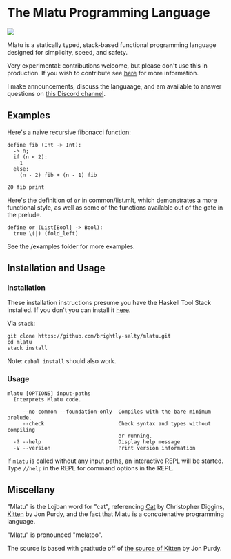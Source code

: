 # The Mlatu Programming Language

[![](https://tokei.rs/b1/github/brightly-salty/mlatu)](https://github.com/XAMPPRocky/tokei)

Mlatu is a statically typed, stack-based functional programming language designed for simplicity, speed, and safety. 

Very experimental: contributions welcome, but please don't use this in production. If you wish to contribute see [here](/CONTRIBUTING.md) for more information.

I make announcements, discuss the languaage, and am available to answer questions on [this Discord channel](https://discord.gg/qNQV6nnAZj).

## Examples

Here's a naive recursive fibonacci function:

```
define fib (Int -> Int):
  -> n;
  if (n < 2):
    1
  else:
    (n - 2) fib + (n - 1) fib

20 fib print
```

Here's the definition of `or` in common/list.mlt, which demonstrates a more functional style, as well as some of the functions available out of the gate in the prelude.

```
define or (List[Bool] -> Bool):
  true \(|) (fold_left)
```

See the /examples folder for more examples.

## Installation and Usage

### Installation

These installation instructions presume you have the Haskell Tool Stack installed. If you don't you can install it [here][Stack Installation].

Via `stack`:

```
git clone https://github.com/brightly-salty/mlatu.git
cd mlatu
stack install
```

Note: `cabal install` should also work.

### Usage

```
mlatu [OPTIONS] input-paths
  Interprets Mlatu code.

     --no-common --foundation-only  Compiles with the bare minimum prelude.
     --check                        Check syntax and types without compiling
                                    or running.
  -? --help                         Display help message
  -V --version                      Print version information
```

If `mlatu` is called without any input paths, an interactive REPL will be started. Type `//help` in the REPL for command options in the REPL.

## Miscellany

"Mlatu" is the Lojban word for "cat", referencing [Cat][Cat GitHub] by Christopher Diggins, [Kitten][Kitten Site] by Jon Purdy, and the fact that Mlatu is a con*cat*enative programming language.

"Mlatu" is pronounced "melatoo".

The source is based with gratitude off of [the source of Kitten][Kitten GitHub] by Jon Purdy.

[Kitten GitHub]: https://github.com/evincarofautumn/kitten

[Kitten Site]: https://kittenlang.org/

[Cat GitHub]: https://github.com/cdiggins/cat-language

[Stack Installation]: https://docs.haskellstack.org/en/stable/install_and_upgrade/

